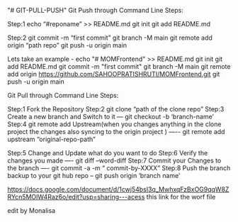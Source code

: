 "# GIT-PULL-PUSH" 
Git Push through Command Line 
Steps:

Step:1
 echo “#reponame” >> README.md
 git init
 git add README.md 


Step:2
	git commit -m “first commit” 
	git branch -M main
	git remote add origin “path repo”
	git push -u origin main
	


Lets take an example -
echo "# MOMFrontend" >> README.md
git init
git add README.md
git commit -m "first commit"
git branch -M main
git remote add origin https://github.com/SAHOOPRATISHRUTI/MOMFrontend.git
git push -u origin main

Git Pull through Command Line 
Steps:

Step:1
	Fork the Repository
Step:2
	git clone “path of the clone repo”
Step:3
	Create a new branch and Switch to it — git checkout -b ‘branch-name’
Step:4
	git remote add Upstream(when you changes anything in the clone project  the changes also          syncing to the origin project )  —-- git remote add upstream “original-repo-path”

Step:5
	Change and Update what do you want to do
Step:6
	Verify the changes you made —- git diff –word-diff
Step:7
	Commit your Changes to the branch  —-  git commit -a -m “ commit-by-XXXX”
Step:8
	Push the branch backup to your git hub repo – git push origin ‘branch name’



 https://docs.google.com/document/d/1cwj54bsI3q_MwhxqFzBxOG9qqW8ZRYcn5MOlW4Raz6o/edit?usp=sharing---acess this link  for the worf file

edit by Monalisa
